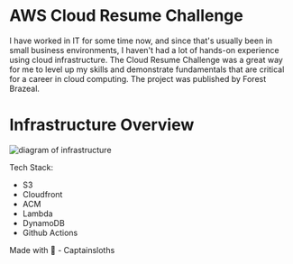 # AWS Cloud Resume Challenge
I have worked in IT for some time now, and since that's usually been in small business environments, I haven't had a lot of hands-on experience using cloud infrastructure.
The Cloud Resume Challenge was a great way for me to level up my skills and demonstrate fundamentals that are critical for a career in cloud computing. The project was published by Forest Brazeal.

# Infrastructure Overview
![diagram of infrastructure](https://github.com/captainsloths/cloud-resume/assets/37787509/eab19fd2-7a82-4c22-a1d1-3a44e217e499)

Tech Stack:
* S3
* Cloudfront
* ACM
* Lambda
* DynamoDB
* Github Actions



Made with 💖 - Captainsloths
